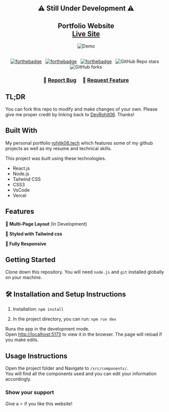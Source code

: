 <h2 align="center">⚠️ Still Under Development ⚠️</h2>


<h2 align="center">
  Portfolio Website <br/>
  <a href="https://rohitk06.vercel.app/" target="_blank">Live Site</a>
</h2>
<div align="center">
  <img  alt="Demo" src="https://i.ibb.co/Zx6pw13/Rohit-Kushwaha-Google-Chrome-29-06-2023-17-57-47.png" />
</div>

<br/>

<center>

[![forthebadge](https://forthebadge.com/images/badges/built-with-love.svg)](https://forthebadge.com) &nbsp;
[![forthebadge](https://forthebadge.com/images/badges/made-with-javascript.svg)](https://forthebadge.com) &nbsp;
[![forthebadge](https://forthebadge.com/images/badges/open-source.svg)](https://forthebadge.com) &nbsp;
![GitHub Repo stars](https://img.shields.io/github/stars/devrohit06/portfolio-website?color=red&logo=github&style=for-the-badge) &nbsp;
![GitHub forks](https://img.shields.io/github/forks/devrohit06/portfolio-website?color=red&logo=github&style=for-the-badge)

</center>

<h3 align="center">
    🔹
    <a href="https://github.com/devrohit06/portfolio-website/issues">Report Bug</a> &nbsp; &nbsp;
    🔹
    <a href="https://github.com/devrohit06/portfolio-website/issues">Request Feature</a>
</h3>

## TL;DR

You can fork this repo to modify and make changes of your own. Please give me proper credit by linking back to [DevRohit06](https://github.com/devrohit06/). Thanks!

## Built With

My personal portfolio <a href="https://rohitk06.vercel.app/" target="_blank">rohitk06.tech</a> which features some of my github projects as well as my resume and technical skills.<br/>

This project was built using these technologies.

- React.js
- Node.js
- Tailwind CSS
- CSS3
- VsCode
- Vercel

## Features

**📖 Multi-Page Layout** (In Development)

**🎨 Styled with Tailwind css**

**📱 Fully Responsive**

## Getting Started

Clone down this repository. You will need `node.js` and `git` installed globally on your machine.

## 🛠 Installation and Setup Instructions

1. Installation: `npm install`

2. In the project directory, you can run: `npm run dev`

Runs the app in the development mode.\
Open [http://localhost:5173](http://localhost:5173) to view it in the browser.
The page will reload if you make edits.

## Usage Instructions

Open the project folder and Navigate to `/src/components/`. <br/>
You will find all the components used and you can edit your information accordingly.

### Show your support

Give a ⭐ if you like this website!
